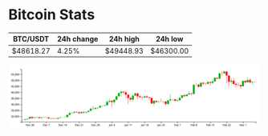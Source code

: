 # Bitcoin Stats

BTC/USDT|24h change|24h high|24h low|
|---|---|---|---|
|$48618.27|4.25%|$49448.93|$46300.00|

<img src="./chart.svg">
